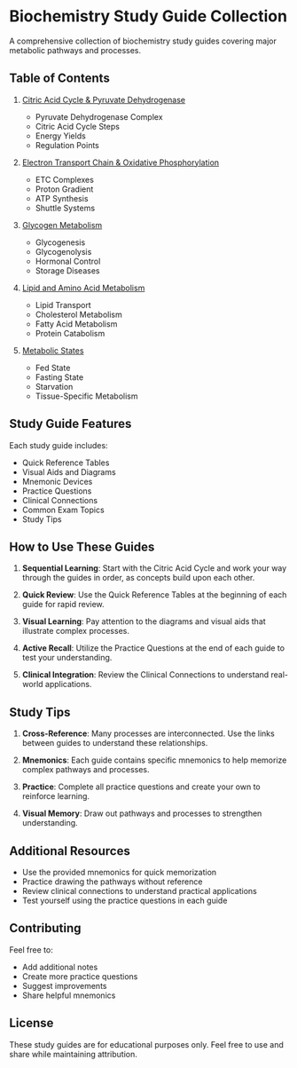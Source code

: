 # Biochemistry Study Guide Collection

A comprehensive collection of biochemistry study guides covering major metabolic pathways and processes.

## Table of Contents

1. [Citric Acid Cycle & Pyruvate Dehydrogenase](citric_acid_cycle_study_guide.md)

   - Pyruvate Dehydrogenase Complex
   - Citric Acid Cycle Steps
   - Energy Yields
   - Regulation Points

2. [Electron Transport Chain & Oxidative Phosphorylation](electron_transport_chain_study_guide.md)

   - ETC Complexes
   - Proton Gradient
   - ATP Synthesis
   - Shuttle Systems

3. [Glycogen Metabolism](glycogen_metabolism_study_guide.md)

   - Glycogenesis
   - Glycogenolysis
   - Hormonal Control
   - Storage Diseases

4. [Lipid and Amino Acid Metabolism](lipid_amino_acid_metabolism_study_guide.md)

   - Lipid Transport
   - Cholesterol Metabolism
   - Fatty Acid Metabolism
   - Protein Catabolism

5. [Metabolic States](metabolic_states_study_guide.md)
   - Fed State
   - Fasting State
   - Starvation
   - Tissue-Specific Metabolism

## Study Guide Features

Each study guide includes:

- Quick Reference Tables
- Visual Aids and Diagrams
- Mnemonic Devices
- Practice Questions
- Clinical Connections
- Common Exam Topics
- Study Tips

## How to Use These Guides

1. **Sequential Learning**: Start with the Citric Acid Cycle and work your way through the guides in order, as concepts build upon each other.

2. **Quick Review**: Use the Quick Reference Tables at the beginning of each guide for rapid review.

3. **Visual Learning**: Pay attention to the diagrams and visual aids that illustrate complex processes.

4. **Active Recall**: Utilize the Practice Questions at the end of each guide to test your understanding.

5. **Clinical Integration**: Review the Clinical Connections to understand real-world applications.

## Study Tips

1. **Cross-Reference**: Many processes are interconnected. Use the links between guides to understand these relationships.

2. **Mnemonics**: Each guide contains specific mnemonics to help memorize complex pathways and processes.

3. **Practice**: Complete all practice questions and create your own to reinforce learning.

4. **Visual Memory**: Draw out pathways and processes to strengthen understanding.

## Additional Resources

- Use the provided mnemonics for quick memorization
- Practice drawing the pathways without reference
- Review clinical connections to understand practical applications
- Test yourself using the practice questions in each guide

## Contributing

Feel free to:

- Add additional notes
- Create more practice questions
- Suggest improvements
- Share helpful mnemonics

## License

These study guides are for educational purposes only. Feel free to use and share while maintaining attribution.
